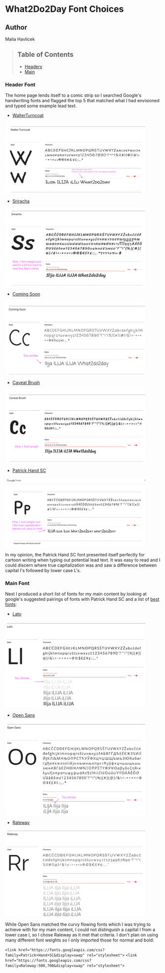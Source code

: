 # What2Do2Day Font Choices
## Author
Malia Havlicek
>## Table of Contents
> - [Headers](#header-font)
> - [Main](#main-font)

### Header Font
The home page lends itself to a comic strip so I searched Google's handwriting fonts and flagged the top 5 that matched what I had envisioned and typed some example lead text.

- [WalterTurncoat](https://fonts.google.com/specimen/Walter+Turncoat)

<img src="images/fonts/Walter%20Turncoat.png" width="90%" height="auto" alt="walter turncoat font"/>

- [Sriracha](https://fonts.google.com/specimen/Sriracha)

<img src="images/fonts/Sriracha.png" width="90%" height="auto" alt="srirach font"/>

- [Coming Soon](https://fonts.google.com/specimen/Coming+Soon)

<img src="images/fonts/Coming%20Soon.png" width="90%" height="auto" alt="coming soon font"/>

- [Caveat Brush](https://fonts.google.com/specimen/Caveat+Brush)

<img src="images/fonts/Caveat%20Brush.png" width="90%" height="auto" alt="coming soon font"/>

- [Patrick Hand SC](https://fonts.google.com/specimen/Patrick+Hand+SC)

<img src="images/fonts/Patrick%20Hand%20SC.png" width="90%" height="auto" alt="caveat brush font"/>

In my opinion, the Patrick Hand SC font presented itself perfectly for cartoon writing when typing out potential lead text. It was easy to read and I could discern where true capitalization was and saw a difference between capital I's followed by lower case L's.

### Main Font
Next I produced a short list of fonts for my main content by looking at google's suggested pairings of fonts with Patrick Hand SC and a list of [best fonts](https://kinsta.com/blog/best-google-fonts/):

- [Lato](https://fonts.google.com/specimen/Lato)

<img src="images/fonts/Lato.png" width="90%" height="auto" alt="lato font"/>

- [Open Sans](https://fonts.google.com/specimen/Open+Sans)

<img src="images/fonts/Open%20Sans.png" width="90%" height="auto" alt="open sans font"/>

- [Raleway](https://fonts.google.com/specimen/Raleway)

<img src="images/fonts/Raleway.png" width="90%" height="auto" alt="Raleway font"/>

While Open Sans matched the curvy flowing fonts which I was trying to achieve with for my main content, I could not distinguish a capital I from a lower case l, so I chose Raleway as it met that criteria. I don't plan on using many different font weights so I only imported those for normal and bold:

`<link href="https://fonts.googleapis.com/css?family=Patrick+Hand+SC&display=swap" rel="stylesheet">`
`<link href="https://fonts.googleapis.com/css?family=Raleway:500,700&display=swap" rel="stylesheet">`